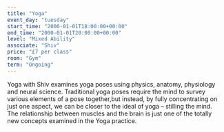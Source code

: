 ```yaml
---
title: "Yoga"
event_day: "tuesday"
start_time: "2000-01-01T18:00:00+00:00"
end_time: "2000-01-01T20:00:00+00:00"
level: "Mixed Ability"
associate: "Shiv"
price: "£7 per class"
room: "Gym"
term: "Ongoing"
---
```


Yoga with Shiv examines yoga poses using physics, anatomy, physiology and neural science. Traditional yoga poses require the mind to survey various elements of a pose together,but instead, by fully concentrating on just one aspect, we can be closer to the ideal of yoga – stilling the mind. The relationship between muscles and the brain is just one of the totally new concepts examined in the Yoga practice.